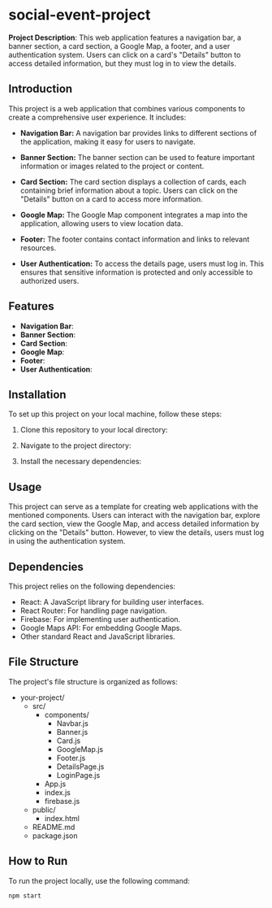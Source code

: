 # social-event-project


**Project Description**: This web application features a navigation bar, a banner section, a card section, a Google Map, a footer, and a user authentication system. Users can click on a card's "Details" button to access detailed information, but they must log in to view the details.

## Introduction
This project is a web application that combines various components to create a comprehensive user experience. It includes:

- **Navigation Bar:** A navigation bar provides links to different sections of the application, making it easy for users to navigate.

- **Banner Section:** The banner section can be used to feature important information or images related to the project or content.

- **Card Section:** The card section displays a collection of cards, each containing brief information about a topic. Users can click on the "Details" button on a card to access more information.

- **Google Map:** The Google Map component integrates a map into the application, allowing users to view location data.

- **Footer:** The footer contains contact information and links to relevant resources.

- **User Authentication:** To access the details page, users must log in. This ensures that sensitive information is protected and only accessible to authorized users.

## Features
- **Navigation Bar**: 
- **Banner Section**: 
- **Card Section**: 
- **Google Map**: 
- **Footer**: 
- **User Authentication**: 

## Installation
To set up this project on your local machine, follow these steps:

1. Clone this repository to your local directory:

2. Navigate to the project directory:

3. Install the necessary dependencies:

## Usage
This project can serve as a template for creating web applications with the mentioned components. Users can interact with the navigation bar, explore the card section, view the Google Map, and access detailed information by clicking on the "Details" button. However, to view the details, users must log in using the authentication system.

## Dependencies
This project relies on the following dependencies:

- React: A JavaScript library for building user interfaces.
- React Router: For handling page navigation.
- Firebase: For implementing user authentication.
- Google Maps API: For embedding Google Maps.
- Other standard React and JavaScript libraries.

## File Structure
The project's file structure is organized as follows:

- your-project/
  - src/
    - components/
      - Navbar.js
      - Banner.js
      - Card.js
      - GoogleMap.js
      - Footer.js
      - DetailsPage.js
      - LoginPage.js
    - App.js
    - index.js
    - firebase.js
  - public/
    - index.html
  - README.md
  - package.json

## How to Run
To run the project locally, use the following command:

```bash
npm start
